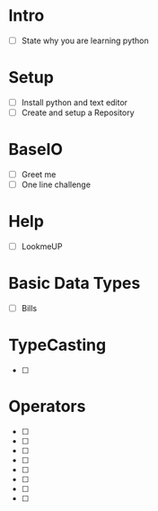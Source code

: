 # Intro
- [ ] State why you are learning python

# Setup
- [ ] Install python and text editor
- [ ] Create and setup a Repository

# BaseIO
- [ ] Greet me
- [ ] One line challenge

# Help
- [ ] LookmeUP

# Basic Data Types
- [ ] Bills

# TypeCasting
- [ ] 

# Operators
- [ ] 
- [ ] 
- [ ] 
- [ ] 
- [ ] 
- [ ] 
- [ ] 
- [ ] 
